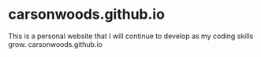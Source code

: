 # carsonwoods.github.io
This is a personal website that I will continue to develop as my coding skills grow.
carsonwoods.github.io
